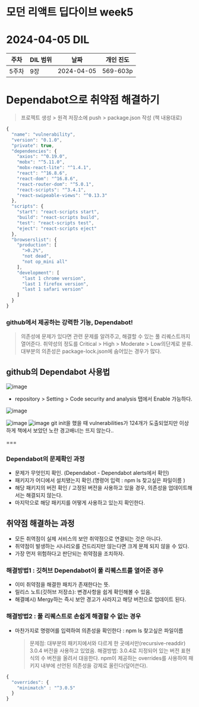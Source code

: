 # 모던 리액트 딥다이브 week5
# 2024-04-05 DIL

|주차|DIL 범위|날짜|개인 진도|
|------|---|---|---|
| 5주차 |9장|2024-04-05|569-603p|


# Dependabot으로 취약점 해결하기

> 프로젝트 생성 > 원격 저장소에 push > package.json 작성 (책 내용대로)

```jsx
{
  "name": "vulnerability",
  "version": "0.1.0",
  "private": true,
  "dependencies": {
    "axios": "^0.19.0",
    "mobx": "^5.11.0",
    "mobx-react-lite": "^1.4.1",
    "react": "^16.8.6",
    "react-dom": "^16.8.6",
    "react-router-dom": "^5.0.1",
    "react-scripts": "^3.4.1",
    "react-swipeable-views": "^0.13.3"
  },
  "scripts": {
    "start": "react-scripts start",
    "build": "react-scripts build",
    "test": "react-scripts test",
    "eject": "react-scripts eject"
  },
  "browserslist": {
    "production": [
      ">0.2%",
      "not dead",
      "not op_mini all"
    ],
    "development": [
      "last 1 chrome version",
      "last 1 firefox version",
      "last 1 safari version"
    ]
  }
}
```

### github에서 제공하는 강력한 기능, Dependabot!

> 의존성에 문제가 있다면 관련 문제를 알려주고, 해결할 수 있는 풀 리퀘스트까지 열어준다.
> 취약성의 정도를 Critical > High > Moderate > Low의단계로 분류.
> 대부분의 의존성은 package-lock.json에 숨어있는 경우가 많다.

## github의 Dependabot 사용법
![image](https://github.com/monthly-cs/2024-03-modern-react-deep-dive/assets/116958681/e7965777-0e80-40fa-a5ae-68382213cd40)
- repository > Setting > Code security and analysis 탭에서 Enable 가능하다.

![image](https://github.com/monthly-cs/2024-03-modern-react-deep-dive/assets/116958681/d92f0998-dde1-42fb-bf77-3fb34bd38384)


![image](https://github.com/monthly-cs/2024-03-modern-react-deep-dive/assets/116958681/15513a6c-e0a3-4294-a02b-e113a35998fe)
![image](https://github.com/monthly-cs/2024-03-modern-react-deep-dive/assets/116958681/0daf6123-a970-4a2d-9133-46992fa80e04)
git init을 했을 때 vulnerabilities가 124개가 도출되었지만 이상하게 책에서 보았던 노란 경고배너는 뜨지 않는다..

===

### Dependabot의 문제확인 과정

- 문제가 무엇인지 확인. (Dependabot - Dependabot alerts에서 확인)
- 패키지가 어디에서 설치됐는지 확인.(명령어 입력 : npm ls 찾고싶은 파일이름 )
- 해당 패키지의 버전 확인 / 고정된 버전을 사용하고 있을 경우, 의존성을 업데이트해서는 해결되지 않는다.
- 마지막으로 해당 패키지를 어떻게 사용하고 있는지 확인한다.

## 취약점 해결하는 과정

- 모든 취역점이 실제 서비스의 보안 취약점으로 연결되는 것은 아니다.
- 취약점이 발생하는 시나리오를 건드리지만 않는다면 크게 문제 되지 않을 수 있다.
- 가장 먼저 위험하다고 판단되는 취약점을 조치하자.

### 해결방법1 : 깃허브 Dependabot이 풀 리퀘스트를 열어준 경우

- 이미 취약점을 해결한 패치가 존재한다는 뜻.
- 릴리스 노트(깃허브 저장소): 변경사항을 쉽게 확인해볼 수 있음.
- 해결예시) Mergy하는 즉시 보안 경고가 사라지고 해당 버전으로 업데이트 된다.

### 해결방법2 : 풀 리퀘스트로 손쉽게 해결할 수 없는 경우 

- 마찬가지로 명령어를 입력하여 의존성을 확인한다 : npm ls 찾고싶은 파일이름
  > 문제점: 대부분의 패키지에서와 다르게 한 곳에서만(recursive-readdir) 3.0.4 버전을 사용하고 있었음.
  > 해결방법: 3.0.4로 지정되어 있는 버전 표현식의 수 버전을 올려서 대응한다.
  > npm이 제공하는 overrides를 사용하여 패키지 내부에 선언된 의존성을 강제로 올린다(덮어쓴다).
  
  
```jsx
{
  "overrides": {
    "minimatch" : "^3.0.5"
  }
}
```
